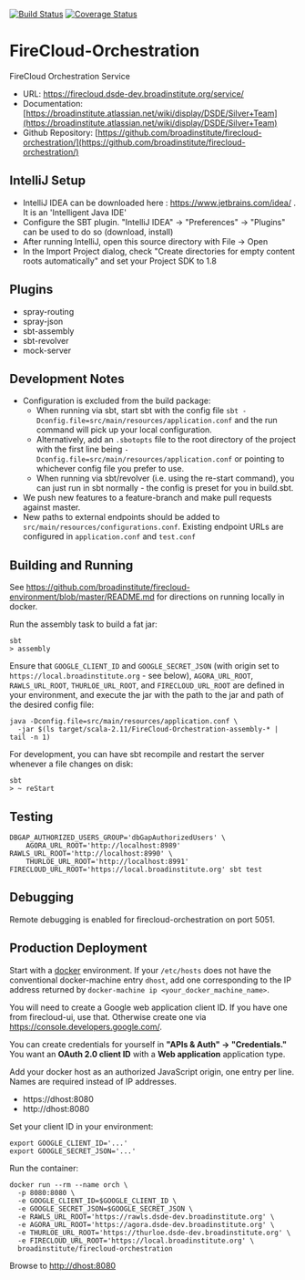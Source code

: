[![Build Status](https://travis-ci.org/broadinstitute/firecloud-orchestration.svg?branch=develop)](https://travis-ci.org/broadinstitute/firecloud-orchestration?branch=develop)
[![Coverage Status](https://coveralls.io/repos/broadinstitute/firecloud-orchestration/badge.svg?branch=develop&service=github)](https://coveralls.io/github/broadinstitute/firecloud-orchestration?branch=develop)

# FireCloud-Orchestration
FireCloud Orchestration Service

* URL: https://firecloud.dsde-dev.broadinstitute.org/service/
* Documentation: [https://broadinstitute.atlassian.net/wiki/display/DSDE/Silver+Team](https://broadinstitute.atlassian.net/wiki/display/DSDE/Silver+Team)
* Github Repository: [https://github.com/broadinstitute/firecloud-orchestration/](https://github.com/broadinstitute/firecloud-orchestration/)

## IntelliJ Setup
* IntelliJ IDEA can be downloaded here : https://www.jetbrains.com/idea/ . It is an 'Intelligent Java IDE'
* Configure the SBT plugin.  "IntelliJ IDEA" -> "Preferences" -> "Plugins" can be used to do so (download, install)
* After running IntelliJ, open this source directory with File -> Open
* In the Import Project dialog, check "Create directories for empty content roots automatically" and set your Project SDK to 1.8

## Plugins
* spray-routing
* spray-json
* sbt-assembly
* sbt-revolver
* mock-server

## Development Notes
* Configuration is excluded from the build package:
    - When running via sbt, start sbt with the config file `sbt -Dconfig.file=src/main/resources/application.conf` and the run command will pick up your local configuration.
    - Alternatively, add an `.sbotopts` file to the root directory of the project with the first line being `-Dconfig.file=src/main/resources/application.conf` or pointing to whichever config file you prefer to use.
    - When running via sbt/revolver (i.e. using the re-start command), you can just run in sbt normally - the config is preset for you in build.sbt.
* We push new features to a feature-branch and make pull requests against master.
* New paths to external endpoints should be added to `src/main/resources/configurations.conf`. Existing endpoint URLs are configured in `application.conf` and `test.conf`

## Building and Running
See https://github.com/broadinstitute/firecloud-environment/blob/master/README.md for directions on running locally in docker.

Run the assembly task to build a fat jar:
```
sbt
> assembly
```

Ensure that `GOOGLE_CLIENT_ID` and `GOOGLE_SECRET_JSON` (with origin set to `https://local.broadinstitute.org` - see below), 
`AGORA_URL_ROOT`, `RAWLS_URL_ROOT`, `THURLOE_URL_ROOT`, and `FIRECLOUD_URL_ROOT` are defined in your environment, and execute the jar with the path to the jar and path of the desired config file:

```
java -Dconfig.file=src/main/resources/application.conf \
  -jar $(ls target/scala-2.11/FireCloud-Orchestration-assembly-* | tail -n 1)
```

For development, you can have sbt recompile and restart the server whenever a file changes on disk:
```
sbt
> ~ reStart
```

## Testing

```
DBGAP_AUTHORIZED_USERS_GROUP='dbGapAuthorizedUsers' \
    AGORA_URL_ROOT='http://localhost:8989' RAWLS_URL_ROOT='http://localhost:8990' \
    THURLOE_URL_ROOT='http://localhost:8991' FIRECLOUD_URL_ROOT='https://local.broadinstitute.org' sbt test
```

## Debugging

Remote debugging is enabled for firecloud-orchestration on port 5051.

## Production Deployment

Start with a [docker](https://www.docker.com/) environment.  If your `/etc/hosts` does not have the conventional 
docker-machine entry `dhost`, add one corresponding to the IP address returned by `docker-machine ip <your_docker_machine_name>`.    

You will need to create a Google web application client ID. If you have one from firecloud-ui, use that. Otherwise create
one via <https://console.developers.google.com/>.

You can create credentials for yourself in **"APIs & Auth" -> "Credentials."** You want an **OAuth 2.0 client ID** with a **Web application** application type.

Add your docker host as an authorized JavaScript origin, one entry per line.  Names are required instead of IP addresses.
 - https://dhost:8080
 - http://dhost:8080

Set your client ID in your environment:
```
export GOOGLE_CLIENT_ID='...'
export GOOGLE_SECRET_JSON='...'

```

Run the container:
```
docker run --rm --name orch \
  -p 8080:8080 \
  -e GOOGLE_CLIENT_ID=$GOOGLE_CLIENT_ID \
  -e GOOGLE_SECRET_JSON=$GOOGLE_SECRET_JSON \
  -e RAWLS_URL_ROOT='https://rawls.dsde-dev.broadinstitute.org' \
  -e AGORA_URL_ROOT='https://agora.dsde-dev.broadinstitute.org' \
  -e THURLOE_URL_ROOT='https://thurloe.dsde-dev.broadinstitute.org' \
  -e FIRECLOUD_URL_ROOT='https://local.broadinstitute.org' \
  broadinstitute/firecloud-orchestration
```

Browse to <http://dhost:8080>
